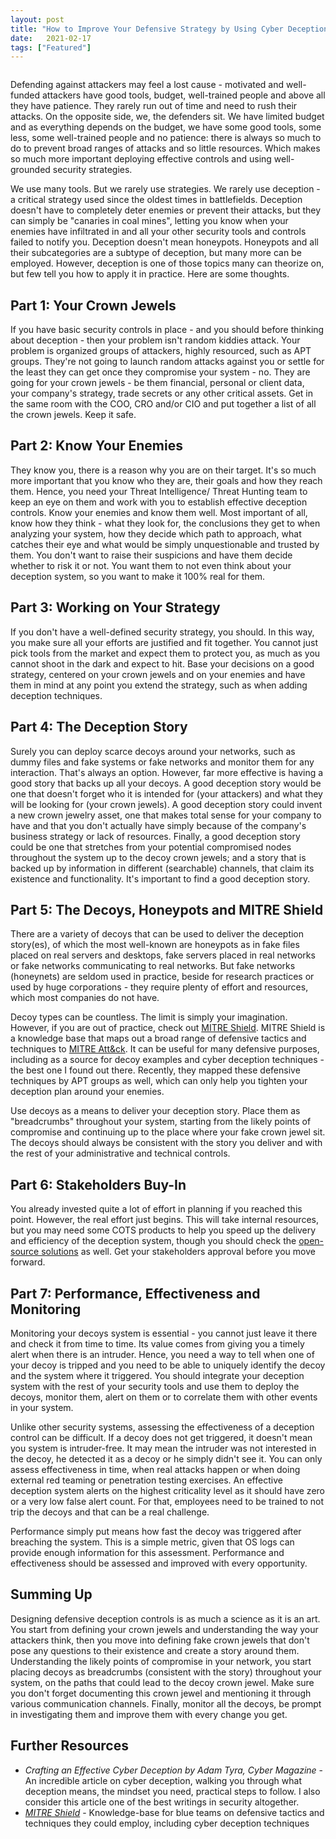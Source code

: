 ```yaml
---
layout: post
title: "How to Improve Your Defensive Strategy by Using Cyber Deception, Honeypots and MITRE Shield"
date:   2021-02-17
tags: ["Featured"]
---
```


<figure>
	<img src="{{ '/assets/img/chess.jpg' | prepend: site.baseurl }}" alt=""> 
<!-- 	<figcaption>Image by jplenio from Pixabay</figcaption> -->
</figure>

Defending against attackers may feel a lost cause - motivated and well-funded attackers have good tools, budget, well-trained people and above all they have patience. They rarely run out of time and need to rush their attacks. On the opposite side, we, the defenders sit. We have limited budget and as everything depends on the budget, we have some good tools, some less, some well-trained people and no patience: there is always so much to do to prevent broad ranges of attacks and so little resources. Which makes so much more important deploying effective controls and using well-grounded security strategies.

We use many tools. But we rarely use strategies. We rarely use deception - a critical strategy used since the oldest times in battlefields. Deception doesn't have to completely deter enemies or prevent their attacks, but they can simply be "canaries in coal mines", letting you know when your enemies have infiltrated in and all your other security tools and controls failed to notify you.
Deception doesn't mean honeypots. Honeypots and all their subcategories are a subtype of deception, but many more can be employed. However, deception is one of those topics many can theorize on, but few tell you how to apply it in practice. Here are some thoughts.

## Part 1: Your Crown Jewels

If you have basic security controls in place - and you should before thinking about deception - then your problem isn't random kiddies attack. Your problem is organized groups of attackers, highly resourced, such as APT groups. They're not going to launch random attacks against you or settle for the least they can get once they compromise your system - no. They are going for your crown jewels - be them financial, personal or client data, your company's strategy, trade secrets or any other critical assets. Get in the same room with the COO, CRO and/or CIO and put together a list of all the crown jewels. Keep it safe.

## Part 2: Know Your Enemies

They know you, there is a reason why you are on their target. It's so much more important that you know who they are, their goals and how they reach them. Hence, you need your Threat Intelligence/ Threat Hunting team to keep an eye on them and work with you to establish effective deception controls. Know your enemies and know them well. Most important of all, know how they think - what they look for, the conclusions they get to when analyzing your system, how they decide which path to approach, what catches their eye and what would be simply unquestionable and trusted by them. You don't want to raise their suspicions and have them decide whether to risk it or not. You want them to not even think about your deception system, so you want to make it 100% real for them.

## Part 3: Working on Your Strategy

If you don't have a well-defined security strategy, you should. In this way, you make sure all your efforts are justified and fit together. You cannot just pick tools from the market and expect them to protect you, as much as you cannot shoot in the dark and expect to hit. Base your decisions on a good strategy, centered on your crown jewels and on your enemies and have them in mind at any point you extend the strategy, such as when adding deception techniques. 

## Part 4: The Deception Story

Surely you can deploy scarce decoys around your networks, such as dummy files and fake systems or fake networks and monitor them for any interaction. That's always an option. However, far more effective is having a good story that backs up all your decoys. A good deception story would be one that doesn't forget who it is intended for (your attackers) and what they will be looking for (your crown jewels). A good deception story could invent a new crown jewelry asset, one that makes total sense for your company to have and that you don't actually have simply because of the company's business strategy or lack of resources. Finally, a good deception story could be one that stretches from your potential compromised nodes throughout the system up to the decoy crown jewels; and a story that is backed up by information in different (searchable) channels, that claim its existence and functionality. It's important to find a good deception story.

## Part 5: The Decoys, Honeypots and MITRE Shield

There are a variety of decoys that can be used to deliver the deception story(es), of which the most well-known are honeypots as in fake files placed on real servers and desktops, fake servers placed in real networks or fake networks communicating to real networks. But fake networks (honeynets) are seldom used in practice, beside for research practices or used by huge corporations - they require plenty of effort and resources, which most companies do not have. 

Decoy types can be countless. The limit is simply your imagination. However, if you are out of practice, check out [MITRE Shield](https://shield.mitre.org/matrix/). MITRE Shield is a knowledge base that maps out a broad range of defensive tactics and techniques to [MITRE Att&ck](https://attack.mitre.org/matrices/enterprise/). It can be useful for many defensive purposes, including as a source for decoy examples and cyber deception techniques - the best one I found out there. Recently, they mapped these defensive techniques by APT groups as well, which can only help you tighten your deception plan around your enemies.

Use decoys as a means to deliver your deception story. Place them as "breadcrumbs" throughout your system, starting from the likely points of compromise and continuing up to the place where your fake crown jewel sit. The decoys should always be consistent with the story you deliver and with the rest of your administrative and technical controls.

## Part 6: Stakeholders Buy-In

You already invested quite a lot of effort in planning if you reached this point. However, the real effort just begins. This will take internal resources, but you may need some COTS products to help you speed up the delivery and efficiency of the deception system, though you should check the [open-source solutions](https://github.com/paralax/awesome-honeypots) as well. Get your stakeholders approval before you move forward.
 
## Part 7: Performance, Effectiveness and Monitoring

Monitoring your decoys system is essential - you cannot just leave it there and check it from time to time. Its value comes from giving you a timely alert when there is an intruder. Hence, you need a way to tell when one of your decoy is tripped and you need to be able to uniquely identify the decoy and the system where it triggered. You should integrate your deception system with the rest of your security tools and use them to deploy the decoys, monitor them, alert on them or to correlate them with other events in your system.

Unlike other security systems, assessing the effectiveness of a deception control can be difficult. If a decoy does not get triggered, it doesn't mean you system is intruder-free. It may mean the intruder was not interested in the decoy, he detected it as a decoy or he simply didn't see it. You can only assess effectiveness in time, when real attacks happen or when doing external red teaming or penetration testing exercises. An effective deception system alerts on the highest criticality level as it should have zero or a very low false alert count. For that, employees need to be trained to not trip the decoys and that can be a real challenge.

Performance simply put means how fast the decoy was triggered after breaching the system. This is a simple metric, given that OS logs can provide enough information for this assessment. Performance and effectiveness should be assessed and improved with every opportunity.

## Summing Up

Designing defensive deception controls is as much a science as it is an art. You start from defining your crown jewels and understanding the way your attackers think, then you move into defining fake crown jewels that don't pose any questions to their existence and create a story around them. Understanding the likely points of compromise in your network, you start placing decoys as breadcrumbs (consistent with the story) throughout your system, on the paths that could lead to the decoy crown jewel. Make sure you don't forget documenting this crown jewel and mentioning it through various communication channels. Finally, monitor all the decoys, be prompt in investigating them and improve them with every change you get.

## Further Resources

* *Crafting an Effective Cyber Deception by Adam Tyra, Cyber Magazine* - An incredible article on cyber deception, walking you through what deception means, the mindset you need, practical steps to follow. I also consider this article one of the best writings in security altogether.
* *[MITRE Shield](https://shield.mitre.org/matrix/)* - Knowledge-base for blue teams on defensive tactics and techniques they could employ, including cyber deception techniques
